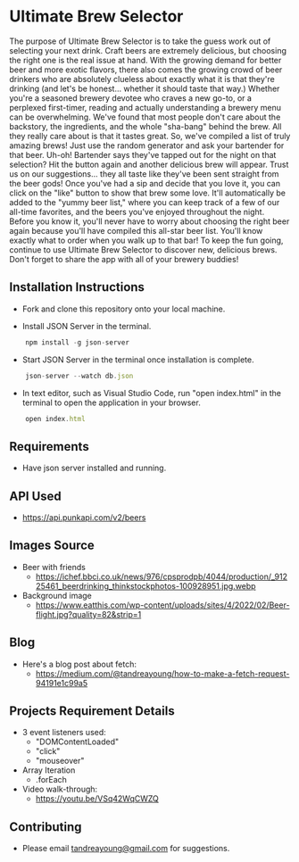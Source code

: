 # Ultimate Brew Selector

The purpose of Ultimate Brew Selector is to take the guess work out of selecting your next drink. Craft beers are extremely delicious, but choosing the right one is the real issue at hand. With the growing demand for better beer and more exotic flavors, there also comes the growing crowd of beer drinkers who are absolutely clueless about exactly what it is that they're drinking (and let's be honest... whether it should taste that way.) Whether you're a seasoned brewery devotee who craves a new go-to, or a perplexed first-timer, reading and actually understanding a brewery menu can be overwhelming. We've found that most people don't care about the backstory, the ingredients, and the whole "sha-bang" behind the brew. All they really care about is that it tastes great. So, we've compiled a list of truly amazing brews! Just use the random generator and ask your bartender for that beer. Uh-oh! Bartender says they've tapped out for the night on that selection? Hit the button again and another delicious brew will appear. Trust us on our suggestions... they all taste like they've been sent straight from the beer gods! Once you've had a sip and decide that you love it, you can click on the "like" button to show that brew some love. It'll automatically be added to the "yummy beer list," where you can keep track of a few of our all-time favorites, and the beers you've enjoyed throughout the night. Before you know it, you'll never have to worry about choosing the right beer again because you'll have compiled this all-star beer list. You'll know exactly what to order when you walk up to that bar! To keep the fun going, continue to use Ultimate Brew Selector to discover new,  delicious brews. Don't forget to share the app with all of your brewery buddies! 

## Installation Instructions
* Fork and clone this repository onto your local machine.

* Install JSON Server in the terminal.

```javaScript
    npm install -g json-server
```

* Start JSON Server in the terminal once installation is complete.

```javaScript
    json-server --watch db.json
```

* In text editor, such as Visual Studio Code, run "open index.html" in the terminal to open the application in your browser.
```javaScript
    open index.html
```
## Requirements
* Have json server installed and running.

## API Used
* https://api.punkapi.com/v2/beers 

## Images Source
* Beer with friends 
    * https://ichef.bbci.co.uk/news/976/cpsprodpb/4044/production/_91225461_beerdrinking_thinkstockphotos-100928951.jpg.webp
* Background image
    * https://www.eatthis.com/wp-content/uploads/sites/4/2022/02/Beer-flight.jpg?quality=82&strip=1

## Blog
* Here's a blog post about fetch:
    * https://medium.com/@tandreayoung/how-to-make-a-fetch-request-94191e1c99a5

## Projects Requirement Details
* 3 event listeners used: 
    * "DOMContentLoaded" 
    * "click" 
    * "mouseover"
* Array Iteration
    * .forEach
* Video walk-through: 
    * https://youtu.be/VSq42WqCWZQ 

## Contributing
* Please email tandreayoung@gmail.com for suggestions.
 



